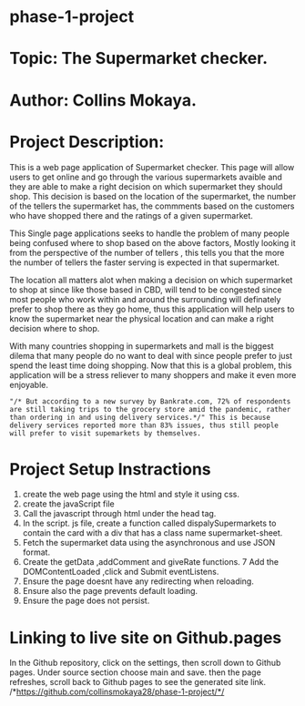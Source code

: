 # phase-1-project

# Topic: The Supermarket checker.

# Author: Collins Mokaya.


# Project Description:

This is a web page application of Supermarket checker. This page will allow users to get online and go through the various supermarkets avaible and they are able to make a right decision on which supermarket they should shop. This decision is based on the location of the supermarket, the number of the tellers the supermarket has, the commments based on the customers who have shopped there and the ratings of a given supermarket.

This Single page applications seeks to handle the problem of many people being confused where to shop based on the above factors, Mostly looking it from the perspective of the number of tellers , this tells you that the more the number of tellers the faster serving is expected in that supermarket.

The location all matters alot when making a decision on which supermarket to shop at since like those based in CBD, will tend to be congested since most people who work within and around the surrounding will definately prefer to shop there as they go home, thus this application will help users to know the supermarket near the physical location and can make a right decision where to shop.

With many countries shopping in supermarkets and mall is the biggest dilema that many people do no want to deal with since people prefer to just spend the least time doing shopping. Now that this is a global problem, this application will be a stress reliever to many shoppers and make it even more enjoyable.

    "/* But according to a new survey by Bankrate.com, 72% of respondents are still taking trips to the grocery store amid the pandemic, rather than ordering in and using delivery services.*/" This is because delivery services reported more than 83% issues, thus still people will prefer to visit supemarkets by themselves.


# Project Setup  Instractions
1. create the web page using the html and style it using css.
2. create the javaScript file 
3. Call the javascript through html under the head tag.
4. In the script. js file, create a function called dispalySupermarkets to contain the card with a div that has a class name supermarket-sheet.
5. Fetch the supermarket data using the asynchronous and use JSON format.
6. Create the getData ,addComment and giveRate functions.
7 Add the DOMContentLoaded ,click and Submit eventListens.
8. Ensure the page doesnt have any redirecting when reloading.
9. Ensure also the page prevents default loading.
10. Ensure the page does not persist.

# Linking to live site on Github.pages
 In the Github repository, click on the settings, then scroll down to Github pages. Under source section choose main and save. then the page refreshes, scroll back to Github pages to see the generated site link.
    /*https://github.com/collinsmokaya28/phase-1-project/*/